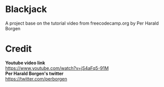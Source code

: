 # Blackjack
A project base on the tutorial video from freecodecamp.org by Per Harald Borgen  

# Credit
**Youtube video link**  
https://www.youtube.com/watch?v=jS4aFq5-91M  
**Per Harald Borgen's twitter**  
https://twitter.com/perborgen


 
